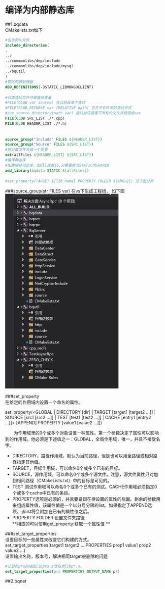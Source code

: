# 编译为内部静态库
##1.bqdata   
CMakelists.txt如下  
```cmake
#包含的头文件
include_directories(
. 
../
../commonlibs/dep/include 
../commonlibs/dep/include/mysql
../bqutil
)
#额外的预处理器
ADD_DEFINITIONS(-DSTATIC_LIBMONGOCLIENT)

#归类查找文件并赋值给变量
#FILE(GLOB var source) 在当前目录下查找
#FILE(GLOB_RECURSE var [RELATIVE path] 包含子文件夹的查找方式
#aux_source_directory(path var) 查找对应路径下所有的文件并赋值给var
FILE(GLOB SRC_LIST ./*.cpp)
FILE(GLOB HEADER_LIST ./*.h)


source_group("Include" FILES ${HEADER_LIST})
source_group("Source" FILES ${SRC_LIST})
#把分散文件合成一个变量
set(allFiles ${HEADER_LIST} ${SRC_LIST})
#编译静态库
#如果编译动态库，如dll或者so,只需要修改STATIC为SHARED
add_library(bqdata STATIC ${allFiles})

#set_property(TARGET ${lib_name} PROPERTY FOLDER ${ARGV2}) 见下面分析
```

###source_group(str FILES var)
在vs下生成工程组，
如下图  
![解决方案图示](group.jpg)  

###set_property  
在给定的作用域内设置一个命名的属性。

  set_property(<GLOBAL                            |
                DIRECTORY [dir]                   |
                TARGET    [target1 [target2 ...]] |
                SOURCE    [src1 [src2 ...]]       |
                TEST      [test1 [test2 ...]]     |
                CACHE     [entry1 [entry2 ...]]>
               [APPEND]
               PROPERTY <name> [value1 [value2 ...]])

　　为作用域里的0个或多个对象设置一种属性。第一个参数决定了属性可以影响到的作用域。他必须是下述值之一：GLOBAL，全局作用域，唯一，并且不接受名字。
  - DIRECTORY，路径作用域，默认为当前路径，但是也可以用全路径或相对路径指定其他值。
  - TARGET，目标作用域，可以命名0个或多个已有的目标。
  - SOURCE，源作用域，可以命名0个或多个源文件。注意，源文件属性只对加到相同路径（CMakeLists.txt）中的目标是可见的。
  - TEST 测试作用域可以命名0个或多个已有的测试。CACHE作用域必须指定0个或多个cache中已有的条目。  
  - PROPERTY选项是必须的，并且要紧跟在待设置的属性的后面。剩余的参数用来组成属性值，该属性值是一个以分号分隔的list。如果指定了APPEND选项，该list将会附加在已有的属性值之后。
   - PROPERTY FOLDER 设置文件夹路径  
  **相应的可以使用get_property:获取一个属性值  **
  
###set_target_properties  
设置目标的一些属性来改变它们构建的方式。  
 set_target_properties(target1 target2 ...
                        PROPERTIES prop1 value1
                        prop2 value2 ...)  
 设置输出名称，版本号，解决相同target被删除的问题  
 ```cmake
 #让目标prs的输出libprs.a改名为libpr.a。
 set_target_properties(prs PROPERTIES OUTPUT_NAME pr)
 ```
                        
##2.bqnet

